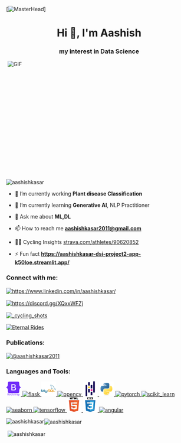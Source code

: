 [![MasterHead]( https://www.huck.psu.edu/assets/uploads/content-images/_1024xAUTO_fit_center-center_80_none/Banner_Sensors_Artificial_Intelligence.jpg)]

<h1 align="center">Hi 👋, I'm Aashish</h1>
<h3 align="center">my interest in Data Science</h3>

<img align="right" alt="GIF" src="https://github.com/developer-guy/developer-guy/blob/master/code.gif?raw=true" width="500" height="320" />

<p align="left"> <img src="https://komarev.com/ghpvc/?username=aashishkasar&label=Profile%20views&color=0e75b6&style=flat" alt="aashishkasar" /> </p>


- 🔭 I’m currently working  **Plant disease Classification**

- 🌱 I’m currently learning **Generative AI**, NLP Practitioner

- 💬 Ask me about **ML,DL**

- 📫 How to reach me **aashishkasar2011@gmail.com**

- 🚴‍♂️ Cycling Insights [strava.com/athletes/90620852](strava.com/athletes/90620852)

- ⚡ Fun fact **https://aashishkasar-dsi-project2-app-k50loe.streamlit.app/**

<h3 align="left">Connect with me:</h3>
<p align="left">
<a href="https://linkedin.com/in/https://www.linkedin.com/in/aashishkasar/" target="blank"><img align="center" src="https://raw.githubusercontent.com/rahuldkjain/github-profile-readme-generator/master/src/images/icons/Social/linked-in-alt.svg" alt="https://www.linkedin.com/in/aashishkasar/" height="30" width="40" /></a>
  
<a href="https://discord.gg/https://discord.gg/XQxxWFZj" target="blank"><img align="center" src="https://raw.githubusercontent.com/rahuldkjain/github-profile-readme-generator/master/src/images/icons/Social/discord.svg" alt="https://discord.gg/XQxxWFZj" height="30" width="40" /></a>
  
  <a href="https://www.instagram.com/_cycling_shots/" target="blank"><img align="center" src="https://raw.githubusercontent.com/rahuldkjain/github-profile-readme-generator/master/src/images/icons/Social/instagram.svg" alt="_cycling_shots" height="30" width="40" /></a>
  
  
<a href="https://www.youtube.com/channel/UC_aUeG3tne2YTQ0alzn7H0w?" target="blank"><img align="center" src="https://raw.githubusercontent.com/rahuldkjain/github-profile-readme-generator/master/src/images/icons/Social/youtube.svg" alt="Eternal Rides" height="30" width="40" /></a>
</p>

<h3 align="left">Publications:</h3>

<a href="https://medium.com/@aashishkasar2011" target="blank"><img align="center" src="https://img.shields.io/badge/medium-%2312100E.svg?&style=for-the-badge&logo=medium&logoColor=white" alt="@aashishkasar2011" /></a>


  <!-- Add more publication links here if needed -->
</p>




<h3 align="left">Languages and Tools:</h3>
<p align="left"> 
  <a href="https://getbootstrap.com" target="_blank" rel="noreferrer"> 
    <img src="https://raw.githubusercontent.com/devicons/devicon/master/icons/bootstrap/bootstrap-plain-wordmark.svg" alt="bootstrap" width="40" height="40"/> 
  </a> 
  <a href="https://flask.palletsprojects.com/" target="_blank" rel="noreferrer"> 
    <img src="https://www.vectorlogo.zone/logos/pocoo_flask/pocoo_flask-icon.svg" alt="flask" width="40" height="40"/> 
  </a> 
  <a href="https://www.mysql.com/" target="_blank" rel="noreferrer"> 
    <img src="https://raw.githubusercontent.com/devicons/devicon/master/icons/mysql/mysql-original-wordmark.svg" alt="mysql" width="40" height="40"/> 
  </a> 
  <a href="https://opencv.org/" target="_blank" rel="noreferrer"> 
    <img src="https://www.vectorlogo.zone/logos/opencv/opencv-icon.svg" alt="opencv" width="40" height="40"/> 
  </a> 
  <a href="https://pandas.pydata.org/" target="_blank" rel="noreferrer"> 
    <img src="https://raw.githubusercontent.com/devicons/devicon/2ae2a900d2f041da66e950e4d48052658d850630/icons/pandas/pandas-original.svg" alt="pandas" width="40" height="40"/> 
  </a> 
  <a href="https://www.python.org" target="_blank" rel="noreferrer"> 
    <img src="https://raw.githubusercontent.com/devicons/devicon/master/icons/python/python-original.svg" alt="python" width="40" height="40"/> 
  </a> 
  <a href="https://pytorch.org/" target="_blank" rel="noreferrer"> 
    <img src="https://www.vectorlogo.zone/logos/pytorch/pytorch-icon.svg" alt="pytorch" width="40" height="40"/> 
  </a> 
  <a href="https://scikit-learn.org/" target="_blank" rel="noreferrer"> 
    <img src="https://upload.wikimedia.org/wikipedia/commons/0/05/Scikit_learn_logo_small.svg" alt="scikit_learn" width="40" height="40"/> 
  </a> 
  <a href="https://seaborn.pydata.org/" target="_blank" rel="noreferrer"> 
    <img src="https://seaborn.pydata.org/_images/logo-mark-lightbg.svg" alt="seaborn" width="40" height="40"/> 
  </a> 
  <a href="https://www.tensorflow.org" target="_blank" rel="noreferrer"> 
    <img src="https://www.vectorlogo.zone/logos/tensorflow/tensorflow-icon.svg" alt="tensorflow" width="40" height="40"/> 
  </a> 
  <a href="https://developer.mozilla.org/en-US/docs/Web/HTML" target="_blank" rel="noreferrer"> 
    <img src="https://raw.githubusercontent.com/devicons/devicon/master/icons/html5/html5-original-wordmark.svg" alt="html" width="40" height="40"/> 
  </a> 
  <a href="https://developer.mozilla.org/en-US/docs/Web/CSS" target="_blank" rel="noreferrer"> 
    <img src="https://raw.githubusercontent.com/devicons/devicon/master/icons/css3/css3-original-wordmark.svg" alt="css" width="40" height="40"/> 
  </a> 
  <a href="https://angular.io/" target="_blank" rel="noreferrer"> 
    <img src="https://angular.io/assets/images/logos/angular/angular.svg" alt="angular" width="40" height="40"/> 
  </a> 
</p>

<p><img align="left" src="https://github-readme-stats.vercel.app/api/top-langs?username=aashishkasar&show_icons=true&locale=en&layout=compact" alt="aashishkasar" /></p>



<p><img align="center" src="https://github-readme-streak-stats.herokuapp.com/?user=aashishkasar&" alt="aashishkasar" /></p>



<p>&nbsp;<img align="center" src="https://github-readme-stats.vercel.app/api?username=aashishkasar&show_icons=true&locale=en" alt="aashishkasar" /></p>
